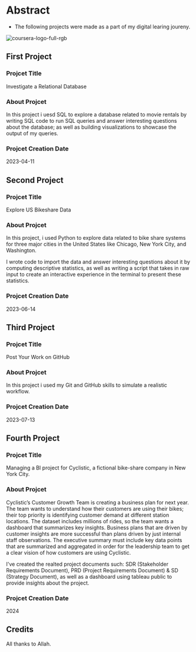 # Abstract 

* The following projects were made as a part of my digital learing joureny.


![coursera-logo-full-rgb](https://github.com/user-attachments/assets/9203b1c9-2e89-4aec-99a8-050267e0fdb1)

## First Project

### Projcet Title
Investigate a Relational Database

### About Projcet 
In this project i uesd SQL to explore a database related to movie rentals by writing SQL code to run SQL queries and answer interesting questions about the database; as well as building visualizations to showcase the output of my queries.

### Projcet Creation Date
 2023-04-11

## Second Project

### Projcet Title
Explore US Bikeshare Data

### About Projcet 
In this project, i used Python to explore data related to bike share systems for three major cities in the United States like Chicago, New York City, and Washington. 

I wrote code to import the data and answer interesting questions about it by computing descriptive statistics, as well as writing a script that takes in raw input to create an interactive experience in the terminal to present these statistics.

### Projcet Creation Date
2023-06-14

## Third Project

### Projcet Title
Post Your Work on GitHub

### About Projcet
In this project i used my Git and GitHub skills to simulate a realistic workflow. 

### Projcet Creation Date
2023-07-13


## Fourth Project

### Projcet Title
Managing a BI project for Cyclistic, a fictional bike-share company in New York City.

### About Projcet
Cyclistic’s Customer Growth Team is creating a business plan for next year. The team wants to understand how their customers are using their bikes; their top priority is identifying customer demand at different station locations. The dataset includes millions of rides, so the team wants a dashboard that summarizes key insights. Business plans that are driven by customer insights are more successful than plans driven by just internal staff observations. The executive summary must include key data points that are summarized and aggregated in order for the leadership team to get a clear vision of how customers are using Cyclistic. 

I've created the realted project documents such: SDR (Stakeholder Requirements Document), PRD (Project Requirements Document) & SD (Strategy Document), as well as a dashboard using tableau public to provide insights about the project.
### Projcet Creation Date
2024



 


## Credits

 All thanks to Allah.
